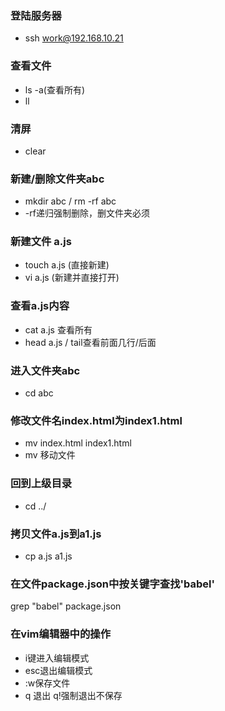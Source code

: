 ### 登陆服务器
- ssh work@192.168.10.21

### 查看文件
- ls -a(查看所有)
- ll

### 清屏
- clear
### 新建/删除文件夹abc
- mkdir abc / rm -rf abc
- -rf递归强制删除，删文件夹必须
### 新建文件 a.js
- touch a.js (直接新建)
- vi a.js (新建并直接打开)

### 查看a.js内容
- cat a.js 查看所有 
- head a.js / tail查看前面几行/后面
### 进入文件夹abc
- cd abc
### 修改文件名index.html为index1.html
- mv index.html index1.html
- mv 移动文件
### 回到上级目录
- cd ../
### 拷贝文件a.js到a1.js
- cp a.js a1.js
### 在文件package.json中按关键字查找'babel'
grep "babel" package.json

### 在vim编辑器中的操作
- i键进入编辑模式
- esc退出编辑模式 
- :w保存文件
- q 退出 q!强制退出不保存
